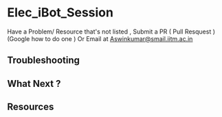 # Elec_iBot_Session

Have a Problem/ Resource that's not listed , Submit a PR ( Pull Resquest ) (Google how to do one ) 
Or Email at Aswinkumar@smail.iitm.ac.in


## Troubleshooting 

## What Next ? 

## Resources 

